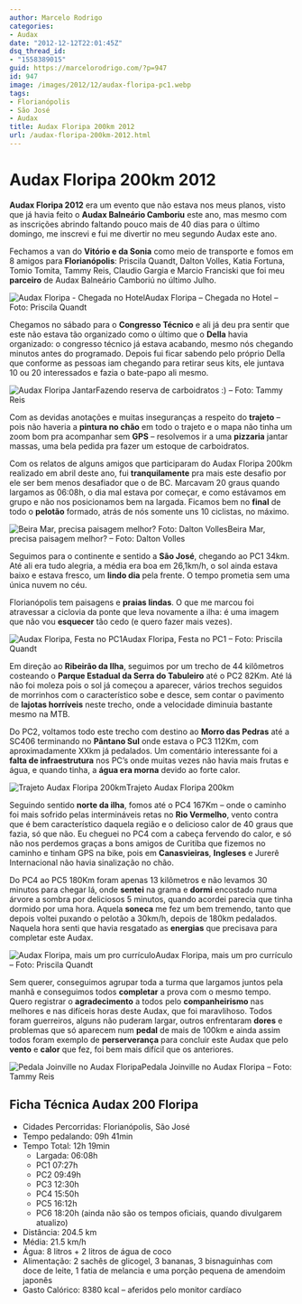 ```yaml
---
author: Marcelo Rodrigo
categories:
- Audax
date: "2012-12-12T22:01:45Z"
dsq_thread_id:
- "1558389015"
guid: https://marcelorodrigo.com/?p=947
id: 947
image: /images/2012/12/audax-floripa-pc1.webp
tags:
- Florianópolis
- São José
- Audax
title: Audax Floripa 200km 2012
url: /audax-floripa-200km-2012.html
---
```

# Audax Floripa 200km 2012

**Audax Floripa 2012** era um evento que não estava nos meus planos, visto que já havia feito o **Audax Balneário Camboriu** este ano, mas mesmo com as inscrições abrindo faltando pouco mais de 40 dias para o último domingo, me inscrevi e fui me divertir no meu segundo Audax este ano.

Fechamos a van do **Vitório e da Sonia** como meio de transporte e fomos em 8 amigos para **Florianópolis**: Priscila Quandt, Dalton Volles, Katia Fortuna, Tomio Tomita, Tammy Reis, Claudio Gargia e Marcio Franciski que foi meu **parceiro** de Audax Balneário Camboriú no último Julho.

![Audax Floripa - Chegada no Hotel](/images/2012/audax-floripa-hotel.webp)Audax Floripa – Chegada no Hotel – Foto: Priscila Quandt

Chegamos no sábado para o **Congresso Técnico** e ali já deu pra sentir que este não estava tão organizado como o último que o **Della** havia organizado: o congresso técnico já estava acabando, mesmo nós chegando minutos antes do programado. Depois fui ficar sabendo pelo próprio Della que conforme as pessoas iam chegando para retirar seus kits, ele juntava 10 ou 20 interessados e fazia o bate-papo ali mesmo.

![Audax Floripa Jantar](/images/2012/audax-floripa-jantar.webp)Fazendo reserva de carboidratos :) – Foto: Tammy Reis

Com as devidas anotações e muitas inseguranças a respeito do **trajeto** – pois não haveria a **pintura no chão** em todo o trajeto e o mapa não tinha um zoom bom pra acompanhar sem **GPS** – resolvemos ir a uma **pizzaria** jantar massas, uma bela pedida pra fazer um estoque de carboidratos.

Com os relatos de alguns amigos que participaram do Audax Floripa 200km realizado em abril deste ano, fui **tranquilamente** pra mais este desafio por ele ser bem menos desafiador que o de BC. Marcavam 20 graus quando largamos as 06:08h, o dia mal estava por começar, e como estávamos em grupo e não nos posicionamos bem na largada. Ficamos bem no **final** de todo o **pelotão** formado, atrás de nós somente uns 10 ciclistas, no máximo.

![Beira Mar, precisa paisagem melhor? Foto: Dalton Volles](/images/2012/audax-floripa-beira-mar.webp)Beira Mar, precisa paisagem melhor? – Foto: Dalton Volles

Seguimos para o continente e sentido a **São José**, chegando ao PC1 34km. Até ali era tudo alegria, a média era boa em 26,1km/h, o sol ainda estava baixo e estava fresco, um **lindo dia** pela frente. O tempo prometia sem uma única nuvem no céu.

Florianópolis tem paisagens e **praias lindas**. O que me marcou foi atravessar a ciclovia da ponte que leva novamente a ilha: é uma imagem que não vou **esquecer** tão cedo (e quero fazer mais vezes).

![Audax Floripa, Festa no PC1](/images/2012/audax-floripa-pc1.webp)Audax Floripa, Festa no PC1 – Foto: Priscila Quandt

Em direção ao **Ribeirão da Ilha**, seguimos por um trecho de 44 kilômetros costeando o **Parque Estadual da Serra do Tabuleiro** até o PC2 82Km. Até lá não foi moleza pois o sol já começou a aparecer, vários trechos seguidos de morrinhos com o característico sobe e desce, sem contar o pavimento de **lajotas horríveis** neste trecho, onde a velocidade diminuia bastante mesmo na MTB.

Do PC2, voltamos todo este trecho com destino ao **Morro das Pedras** até a SC406 terminando no **Pântano Sul** onde estava o PC3 112Km, com aproximadamente XXkm já pedalados. Um comentário interessante foi a **falta de infraestrutura** nos PC’s onde muitas vezes não havia mais frutas e água, e quando tinha, a **água era morna** devido ao forte calor.

![Trajeto Audax Floripa 200km](/images/2012/audax-floripa-mapa.webp)Trajeto Audax Floripa 200km

Seguindo sentido **norte da ilha**, fomos até o PC4 167Km – onde o caminho foi mais sofrido pelas intermináveis retas no **Rio Vermelho**, vento contra que é bem característico daquela região e o delicioso calor de 40 graus que fazia, só que não. Eu cheguei no PC4 com a cabeça fervendo do calor, e só não nos perdemos graças a bons amigos de Curitiba que fizemos no caminho e tinham GPS na bike, pois em **Canasvieiras**, **Ingleses** e Jurerê Internacional não havia sinalização no chão.

Do PC4 ao PC5 180Km foram apenas 13 kilômetros e não levamos 30 minutos para chegar lá, onde **sentei** na grama e **dormi** encostado numa árvore a sombra por deliciosos 5 minutos, quando acordei parecia que tinha dormido por uma hora. Aquela **soneca** me fez um bem tremendo, tanto que depois voltei puxando o pelotão a 30km/h, depois de 180km pedalados. Naquela hora senti que havia resgatado as **energias** que precisava para completar este Audax.

![Audax Floripa, mais um pro currículo](/images/2012/audax-floripa-200-marcelo-rodrigo-medalha.webp)Audax Floripa, mais um pro currículo – Foto: Priscila Quandt

Sem querer, conseguimos agrupar toda a turma que largamos juntos pela manhã e conseguimos todos **completar** a prova com o mesmo tempo. Quero registrar o **agradecimento** a todos pelo **companheirismo** nas melhores e nas difíceis horas deste Audax, que foi maravlihoso. Todos foram guerreiros, alguns não puderam largar, outros enfrentaram **dores** e problemas que só aparecem num **pedal** de mais de 100km e ainda assim todos foram exemplo de **perserverança** para concluir este Audax que pelo **vento** e **calor** que fez, foi bem mais difícil que os anteriores.

![Pedala Joinville no Audax Floripa](/images/2012/audax-floripa-2012-chegada.webp)Pedala Joinville no Audax Floripa – Foto: Tammy Reis

## Ficha Técnica Audax 200 Floripa
- Cidades Percorridas: Florianópolis, São José
- Tempo pedalando: 09h 41min
- Tempo Total: 12h 19min 
    - Largada: 06:08h
    - PC1 07:27h
    - PC2 09:49h
    - PC3 12:30h
    - PC4 15:50h
    - PC5 16:12h
    - PC6 18:20h (ainda não são os tempos oficiais, quando divulgarem atualizo)
- Distância: 204.5 km
- Média: 21.5 km/h
- Água: 8 litros + 2 litros de água de coco
- Alimentação: 2 sachês de glicogel, 3 bananas, 3 bisnaguinhas com doce de leite, 1 fatia de melancia e uma porção pequena de amendoim japonês
- Gasto Calórico: 8380 kcal – aferidos pelo monitor cardíaco